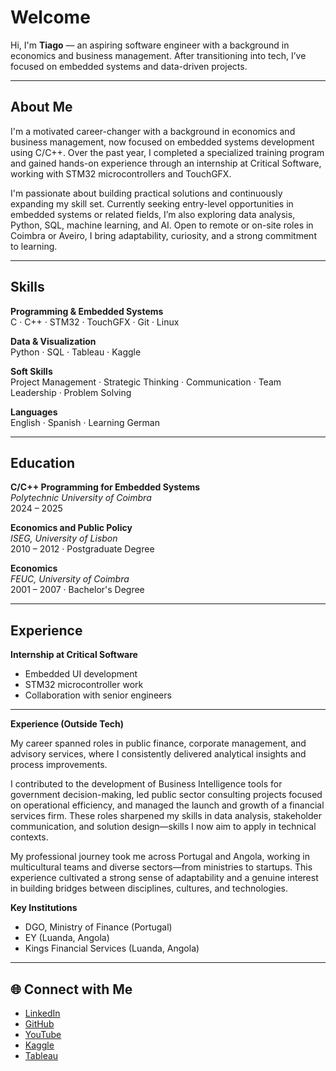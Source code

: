 # Welcome

Hi, I'm **Tiago** — an aspiring software engineer with a background in economics and business management. After transitioning into tech, I’ve focused on embedded systems and data-driven projects.

---

## About Me

I'm a motivated career-changer with a background in economics and business management, now focused on embedded systems development using C/C++. Over the past year, I completed a specialized training program and gained hands-on experience through an internship at Critical Software, working with STM32 microcontrollers and TouchGFX.

I'm passionate about building practical solutions and continuously expanding my skill set. Currently seeking entry-level opportunities in embedded systems or related fields, I’m also exploring data analysis, Python, SQL, machine learning, and AI. Open to remote or on-site roles in Coimbra or Aveiro, I bring adaptability, curiosity, and a strong commitment to learning.

---

## Skills

**Programming & Embedded Systems**  
C · C++ · STM32 · TouchGFX · Git · Linux

**Data & Visualization**  
Python · SQL · Tableau · Kaggle

**Soft Skills**  
Project Management · Strategic Thinking · Communication · Team Leadership · Problem Solving

**Languages**  
English · Spanish · Learning German

---

## Education

**C/C++ Programming for Embedded Systems**  
*Polytechnic University of Coimbra*  
2024 – 2025

**Economics and Public Policy**  
*ISEG, University of Lisbon*  
2010 – 2012 · Postgraduate Degree

**Economics**  
*FEUC, University of Coimbra*  
2001 – 2007 · Bachelor's Degree

---

## Experience

**Internship at Critical Software**  
- Embedded UI development  
- STM32 microcontroller work  
- Collaboration with senior engineers

---

**Experience (Outside Tech)**  

My career spanned roles in public finance, corporate management, and advisory services, where I consistently delivered analytical insights and process improvements.

I contributed to the development of Business Intelligence tools for government decision-making, led public sector consulting projects focused on operational efficiency, and managed the launch and growth of a financial services firm. These roles sharpened my skills in data analysis, stakeholder communication, and solution design—skills I now aim to apply in technical contexts.

My professional journey took me across Portugal and Angola, working in multicultural teams and diverse sectors—from ministries to startups. This experience cultivated a strong sense of adaptability and a genuine interest in building bridges between disciplines, cultures, and technologies.

**Key Institutions**  
- DGO, Ministry of Finance (Portugal)  
- EY (Luanda, Angola)  
- Kings Financial Services (Luanda, Angola)

---

## 🌐 Connect with Me

- [LinkedIn](https://linkedin.com/in/t14gom3s)  
- [GitHub](https://github.com/tejotago)  
- [YouTube](https://www.youtube.com/@touchgfx-stm32-learning-02hero)  
- [Kaggle](https://www.kaggle.com/tejota)  
- [Tableau](https://public.tableau.com/app/profile/t.jota/vizzes)


